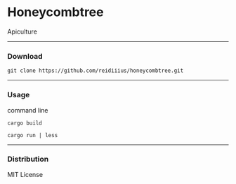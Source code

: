 # Honeycombtree
Apiculture

---

### Download

    git clone https://github.com/reidiiius/honeycombtree.git

---

### Usage
command line

    cargo build

    cargo run | less

---

### Distribution
MIT License

